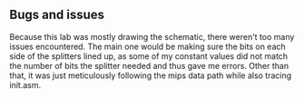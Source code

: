 ## Bugs and issues
Because this lab was mostly drawing the schematic, there weren't too many issues encountered. The main one would be making sure the bits on each side of the splitters lined up, as some of my constant values did not match the number of bits the splitter needed and thus gave me errors. Other than that, it was just meticulously following the mips data path while also tracing init.asm.

